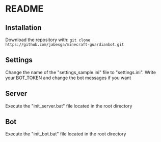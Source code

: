 # README
## Installation
Download the repository with:
``` git clone https://github.com/jabesga/minecraft-guardianbot.git ```
## Settings
Change the name of the "settings_sample.ini" file to "settings.ini". Write your BOT_TOKEN and change the bot messages if you want
## Server
Execute the "init_server.bat" file located in the root directory 
## Bot
Execute the "init_bot.bat" file located in the root directory 
